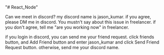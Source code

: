 "# React_Node" 

Can we meet in discord? my discord name is jason_kumar.
if you agree, please DM me in discord.   You mustn't say about this issue in freelancer.
if you don't agree, tell me "are you working now" in freelancer.

if you login in discord, you can send me your friend request.
click friends button, and Add Friend button and enter jason_kumar and click Send Friend Request button.
otherwise, send me your discord name.

